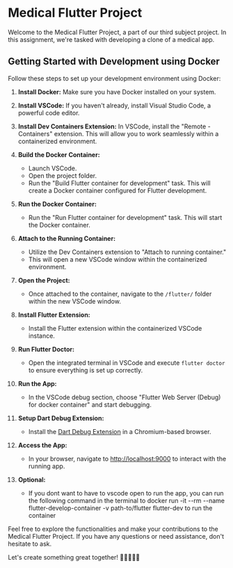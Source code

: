 # Medical Flutter Project

Welcome to the Medical Flutter Project, a part of our third subject project. In this assignment, we're tasked with developing a clone of a medical app.

## Getting Started with Development using Docker

Follow these steps to set up your development environment using Docker:

1. **Install Docker:** Make sure you have Docker installed on your system.

2. **Install VSCode:** If you haven't already, install Visual Studio Code, a powerful code editor.

3. **Install Dev Containers Extension:** In VSCode, install the "Remote - Containers" extension. This will allow you to work seamlessly within a containerized environment.

4. **Build the Docker Container:**
   - Launch VSCode.
   - Open the project folder.
   - Run the "Build Flutter container for development" task. This will create a Docker container configured for Flutter development.

5. **Run the Docker Container:**
   - Run the "Run Flutter container for development" task. This will start the Docker container.

6. **Attach to the Running Container:**
   - Utilize the Dev Containers extension to "Attach to running container."
   - This will open a new VSCode window within the containerized environment.

7. **Open the Project:**
   - Once attached to the container, navigate to the `/flutter/` folder within the new VSCode window.

8. **Install Flutter Extension:**
   - Install the Flutter extension within the containerized VSCode instance.

9. **Run Flutter Doctor:**
   - Open the integrated terminal in VSCode and execute `flutter doctor` to ensure everything is set up correctly.

10. **Run the App:**
    - In the VSCode debug section, choose "Flutter Web Server (Debug) for docker container" and start debugging.

11. **Setup Dart Debug Extension:**
    - Install the [Dart Debug Extension](https://chrome.google.com/webstore/detail/dart-debug-extension/eljbmlghnomdjgdjmbdekegdkbabckhm) in a Chromium-based browser.

12. **Access the App:**
    - In your browser, navigate to [http://localhost:9000](http://localhost:9000) to interact with the running app.
13. **Optional:**
    - If you dont want to have to vscode open to run the app, you can run the following command in the terminal to docker run -it --rm --name flutter-develop-container -v path-to/flutter flutter-dev to run the container 

Feel free to explore the functionalities and make your contributions to the Medical Flutter Project. If you have any questions or need assistance, don't hesitate to ask.


Let's create something great together! 🚀👩‍⚕️👨‍⚕️